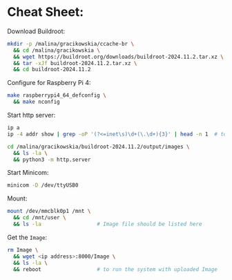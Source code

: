 # Cheat Sheet:

Download Buildroot:

```bash
mkdir -p /malina/gracikowskia/ccache-br \
  && cd /malina/gracikowskia \
  && wget https://buildroot.org/downloads/buildroot-2024.11.2.tar.xz \
  && tar -xJf buildroot-2024.11.2.tar.xz \
  && cd buildroot-2024.11.2
```

Configure for Raspberry Pi 4:

```bash
make raspberrypi4_64_defconfig \
  && make nconfig
```

Start http server:

```bash
ip a
ip -4 addr show | grep -oP '(?<=inet\s)\d+(\.\d+){3}' | head -n 1  # to get just the address

cd /malina/gracikowskia/buildroot-2024.11.2/output/images \
  && ls -la \
  && python3 -m http.server
```

Start Minicom:

```bash
minicom -D /dev/ttyUSB0
```

Mount:

```bash
mount /dev/mmcblk0p1 /mnt \
  && cd /mnt/user \
  && ls -la                  # Image file should be listed here
```

Get the `Image`:

```bash
rm Image \
  && wget <ip address>:8000/Image \
  && ls -la \
  && reboot                  # to run the system with uploaded Image
```
